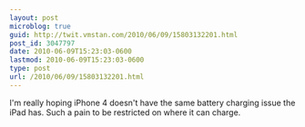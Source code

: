 ```yaml
---
layout: post
microblog: true
guid: http://twit.vmstan.com/2010/06/09/15803132201.html
post_id: 3047797
date: 2010-06-09T15:23:03-0600
lastmod: 2010-06-09T15:23:03-0600
type: post
url: /2010/06/09/15803132201.html
---
```

I'm really hoping iPhone 4 doesn't have the same battery charging issue the iPad has. Such a pain to be restricted on where it can charge.
